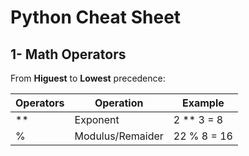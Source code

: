 # Python Cheat Sheet

## 1- Math Operators

From **Higuest** to **Lowest** precedence:

| Operators | Operation        | Example     |
| --------- | ---------------- | ----------- |
| **        | Exponent         | 2 ** 3 = 8  |
| %         | Modulus/Remaider | 22 % 8 = 16 |
